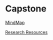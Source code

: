 # Capstone

[MindMap](https://github.com/richnadeau/Capstone/wiki/Target-Server-Dev-Ops-Mindmap-with--Outline)

[Research Resources](https://github.com/richnadeau/Capstone/wiki/Research-Resources)
